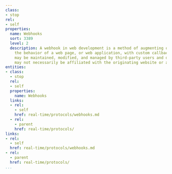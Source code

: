 ```yaml
---
class:
- stop
rel:
- self
properties:
  name: Webhooks
  sort: 3389
  level: 2
  description: A webhook in web development is a method of augmenting or altering
    the behavior of a web page, or web application, with custom callbacks. These callbacks
    may be maintained, modified, and managed by third-party users and developers who
    may not necessarily be affiliated with the originating website or application.
entities:
- class:
  - stop
  rel:
  - self
  properties:
    name: Webhooks
  links:
  - rel:
    - self
    href: real-time/protocols/webhooks.md
  - rel:
    - parent
    href: real-time/protocols/
links:
- rel:
  - self
  href: real-time/protocols/webhooks.md
- rel:
  - parent
  href: real-time/protocols/
...
```

